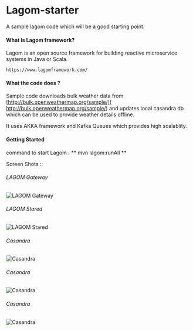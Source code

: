 # Lagom-starter
   A sample lagom code which will be a good starting point.
####  What is Lagom framework? 

  Lagom is an open source framework for building reactive microservice systems in Java or Scala.
	
	https://www.lagomframework.com/

#### **What the code does ?**
Sample code downloads  bulk weather data from [http://bulk.openweathermap.org/sample/]( http://bulk.openweathermap.org/sample/) and updates local casandra db which can be used to provide weather details offline.

It uses AKKA framework and Kafka Queues which provides high scalablity.


#### Getting Started

command to start Lagom : ** mvn lagom:runAll **

Screen Shots ::

###### LAGOM Gateway


![LAGOM Gateway](/screenshot/Gateway.PNG)

###### LAGOM Stared

![LAGOM Stared](/screenshot/lagomLog.PNG)


###### Casandra 

![Casandra](/screenshot/Casandra1.PNG)

###### Casandra 

![Casandra](/screenshot/Casandra2.PNG)

###### Casandra 

![Casandra](/screenshot/Casandra3.PNG)
